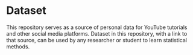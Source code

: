 # Dataset
This repository serves as a source of personal data for YouTube tutorials and other social media platforms. Dataset in this repository, with a link to that source, can be used by any researcher or student to learn statistical methods.

